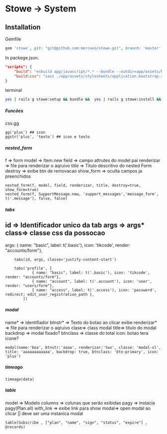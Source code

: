 # Stowe -> System
## Installation

Gemfile
```ruby
gem 'stowe', git: "git@github.com:mercavo/stowe.git", branch: 'master'
```
In packege.json.
```json
"scripts": {
    "build": "esbuild app/javascript/*.* --bundle --outdir=app/assets/builds",
    "build:css": "sass ./app/assets/stylesheets/application.bootstrap.scss ./app/assets/builds/application.css --no-source-map --load-path=node_modules"
}
```

terminal
```sh
yes | rails g stowe:setup && bundle &&  yes | rails g stowe:install && rails g scaffold account name && yes | rails g stowe:admin && yes | rails g stowe:pay && yes | rails g stowe:support
```



##### Funcões
css.gg
```
gg('plus') ## icon
ggstr('plus', 'texto') ## icon e texto 

```

##### nested_form
f => form
model => Item.new
field => campo attrutes do model pai
renderizar => file para renderizar o aqruivo
title => Titulo descritivo do nested Form
destroy => exibe btn de removacao
show_form => oculta campos ja preenchidos
```
nested_form(f, model, field, renderizar, title, destroy=true, show_form=true)
nested_form(f, SupportMessage.new, 'support_messages','message_form', t('.message'), false, false)
```


##### tabs
id => Identificador unico da tab
args => args*
class=> classe css da possocao
------------------------------------
args: { name: "basic", label: t('.basic'), icon: 'tikcode',  render: "accounts/form"},
```
    tabs(id, args, classe='justify-content-start')
    
    tabs('profile', [
            { name: "basic", label: t('.basic'), icon: 'tikcode',  render: "accounts/form"},
            { name: "account", label: t('.account'), icon: 'user',  render: "users/form"},
            { name: "access", label: t('.access'), icon: 'password',  redirect: edit_user_registration_path },
        ])
```

##### modal
name* => identifiador
btnstr* => Texto do botao ao clicar exibe
renderizar* => file para renderizar o aqruivo
clase=> class modal
title=> titulo do modal
backdrop => modal fixado?
btnclass => classe do total
icon: botao tera icone?
```
modal(name:'boa', btnstr:'aaaa', renderizar:'two', classe: 'modal-xl', title: 'aaaaaaaaaaaa', backdrop: true, btnclass: 'btn-primary', icon: 'plus')
```

##### timeago

```
timeago(data)
```


##### table
model => Modelo
columns => colunas que serão exibidas
pagy => instacia pagy(Plan.all)
with_link => exibe link para show
modal=> open modal ao clicar || deve ser uma instanica modal
```
table(Subscribe , ["plan", "name", "sign", "status", "expire"] , @records)
```



